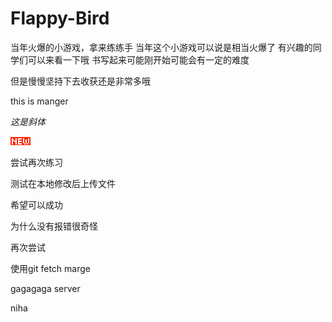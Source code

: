 # Flappy-Bird
当年火爆的小游戏，拿来练练手
当年这个小游戏可以说是相当火爆了
有兴趣的同学们可以来看一下哦
书写起来可能刚开始可能会有一定的难度

但是慢慢坚持下去收获还是非常多哦

this is manger

*这是斜体*

<img src= "https://github.com/leledaxia/Flappy-Bird/blob/master/images/new.png">

尝试再次练习

测试在本地修改后上传文件

希望可以成功

为什么没有报错很奇怪

再次尝试

使用git fetch marge


gagagaga server

niha



